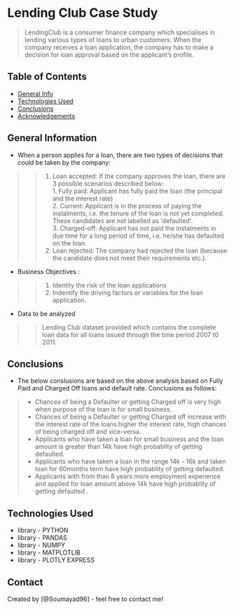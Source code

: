 # Lending Club Case Study
> LendingClub is a consumer finance company which specialises in lending various types of loans to urban customers. When the company receives a loan application, the company has to make a decision for loan approval based on the applicant’s profile.


## Table of Contents
* [General Info](#general-information)
* [Technologies Used](#technologies-used)
* [Conclusions](#conclusions)
* [Acknowledgements](#acknowledgements)

<!-- You can include any other section that is pertinent to your problem -->

## General Information
- When a person applies for a loan, there are two types of decisions that could be taken by the company:
>> 1. Loan accepted: If the company approves the loan, there are 3 possible scenarios described below:<br>
    1. Fully paid: Applicant has fully paid the loan (the principal and the interest rate)<br>
    2. Current: Applicant is in the process of paying the instalments, i.e. the tenure of the loan is not yet completed. These candidates are not labelled as 'defaulted'.<br>
    3. Charged-off: Applicant has not paid the instalments in due time for a long period of time, i.e. he/she has defaulted on the loan.<br>
>> 2. Loan rejected: The company had rejected the loan (because the candidate does not meet their requirements etc.).<br>


- Business Objectives :
>> 1. Identity the risk of the loan applications
>> 2. Indentify the driving factors or variables for the loan application.

- Data to be analyzed
>> Lending Club dataset provided which contains the complete loan data for all loans issued through the time period 2007 t0 2011.

<!-- You don't have to answer all the questions - just the ones relevant to your project. -->

## Conclusions
- The below conslusions are based on the above analysis based on Fully Paid and Charged Off loans and default rate. Conclusions as follows:
> - Chances of being a Defaulter or getting Charged off is very high when purpose of the loan is for small business.
> - Chances of being a Defaulter or getting Charged off increase with the interest rate of the loans.higher the interest rate, high chances of being charged off and vice-versa.
> - Applicants who have taken a loan for small business and the loan amount is greater than 14k have high probablity of getting defaulted.
> - Applicants who have taken a loan in the range 14k - 16k and taken loan for 60months term have high probablity of getting defaulted.
> - Applicants with from than 8 years more employment experience and applied for loan amount above 14k have high probablity of getting defaulted .


<!-- You don't have to answer all the questions - just the ones relevant to your project. -->


## Technologies Used
- library - PYTHON
- library - PANDAS
- library - NUMPY
- library - MATPLOTLIB
- library - PLOTLY EXPRESS


<!-- As the libraries versions keep on changing, it is recommended to mention the version of library used in this project -->


## Contact
Created by [@Soumayad96] - feel free to contact me!


<!-- Optional -->
<!-- ## License -->
<!-- This project is open source and available under the [... License](). -->

<!-- You don't have to include all sections - just the one's relevant to your project -->